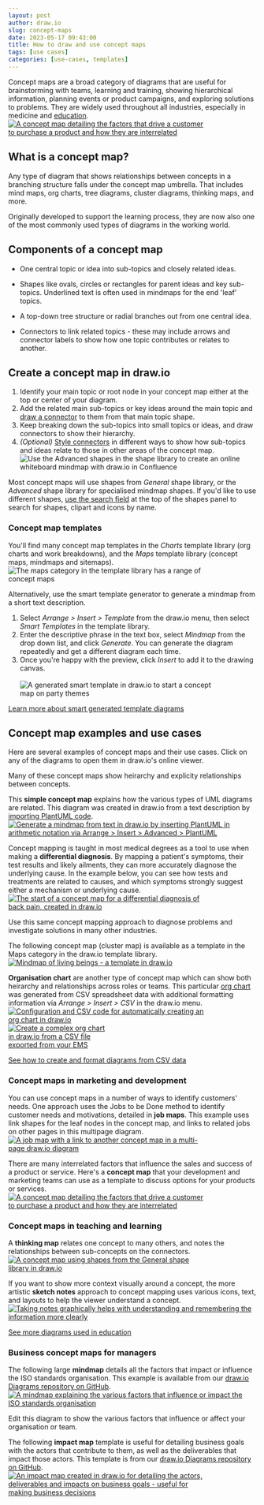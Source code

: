 ```yaml
---
layout: post
author: draw.io
slug: concept-maps
date: 2023-05-17 09:43:00
title: How to draw and use concept maps
tags: [use cases]
categories: [use-cases, templates]
---
```


Concept maps are a broad category of diagrams that are useful for brainstorming with teams, learning and training, showing hierarchical information, planning events or product campaigns, and exploring solutions to problems. They are widely used throughout all industries, especially in medicine and [education](/blog/diagrams-for-teachers.html).
<br />[<img src="/assets/img/blog/concept-map-purchasing-factors.png" style="width=100%;max-width:400px;height:auto;" alt="A concept map detailing the factors that drive a customer to purchase a product and how they are interrelated">](https://viewer.diagrams.net/?tags=%7B%7D&highlight=0000ff&dark=0&edit=_blank&layers=1&nav=1&title=concept-maps-3.drawio#R7Vxdc%2BI2FP01PGbHkvz5GMimO9N0hm7aad86wpJtbYzFyCIJ%2B%2BsrYRkwwiwZIA7EJA%2F42pbNPUfnXslXHqDR9PU3gWfZH5zQfAAd8jpAdwMIAYJwoP8dsqgsvoMqQyoYqUzO2vDIflJzZm2dM0JLY6tMkvNcslnTGPOioLFs2LAQ%2FKV5WMJz0jDMcEobt6ENjzHOqXXYP4zIzFiBH613fKMszcylQxhUO6a4Ptg0XGaY8JcNE%2Fo6QCPBuay%2BTV9HNNfOa%2FrlvmXv6sYELeQhJwTx%2FHfv%2B9%2Fx9zS%2BXdB%2FUTb778eNa%2BB5xvnc%2FGJzt3JRu0DweUGobsUZoOFLxiR9nOFY731RoCtbJqe52gLqa8ILeY%2BnLNd4f6P5M5UsxmaHgRdAsz3iORfKQGiC57nUVpbntbXghTp6WErBn2htHEA0Wn7UHnPrVEj62uoUsHK14ijlUyrFQh1iTriBjjnH8NM1my9rsCMYVrZsA2e3JgA2BEtXba8xUF8MDG%2BABFiIjOciznDJilQzGMeSi7IDlJTrq88WTsqeePrPAssgeBqc4K9xCmycauxODxOwIKBESYfZrMmb4ZneNPKkvTJsIsWFzHjKC5w%2FcD4z%2BPygUi4MDngueRO9HE9oPsTxU7psyu5FTRQ2etdxnbOUWMhbLarrH0gLUlviHJcli%2BsDTXthddDGVskVn%2BmYCqaQoEKzVFO7coc6M6WyZadq557ltRsq%2F2un7yeVwmh5xT1gGm5VF98nl7tJKmiOJXtu3scuxi1PVf7Ci40DZpwVsrQIuWr%2FCI7a6o6TRPHQlg%2FtxgfNqybVcM7SQmOrXEo1eXUvVpzJb82OKSNEtzEUtGQ%2F8WTZnsbK%2FCrVuDcceHctJGtlo82%2BVhUxfctcezOSr4mwpwu3a47zBYSu35Adc8m3AT59HWtnbBzCk6RURDsD5Dbit7MZxQIXqgO0xwxwypixFRvCmMZaFVKBCaONeEKxP%2FH9XUF%2BEnqu55wmeCCIGiBCx7OCB6hZsxk80B5kjwoeqA8ercGjKfLnCiUnDB7owOABjwwexzGuDwX7sEG%2FDAUwcNxThgLTys3WGeeLDCh8EwN6LbpmLULHZrJHiZHr9lTsqXiiMdVxYdEi4v28iCXT3GFy0U3GTH3iELo7YyZegCKyK2OOIh%2BE3mkyZs8NmxlzFHScMdfzwRtIsSIWFJe0F43rmYiJLkE07Og15rN5jkVnikEwDZOWMXagBtnU2aUYfhzSSXIaxQDIaSpGGHasGIenu702XIQ2eAdqg9%2BpNthximgfTVnRB6orym4PJSOKumSjZ5Hxz%2Fm7JrZvm745PNw001MA3K7TU9T37avp2%2F4lJKHgbXMon21Ct%2BqQ%2ByZ0XadWg0t5tgfCXmQ%2BnciAoFOViSyVyVQ41U4oSC80q07ZKjTOF4CCD68svoXyWLDOCgaSBLYVDCQJiXYXDBB%2F4nv%2BabLLmwg2IgOsi1Y7yy%2FtbvjXUjgUFrrUVDwp3%2BrywMvO6ldPqY3fUWRX%2Bb1zXm%2F3jH7a%2BfqCMTh0ON9tym8P54cC6zisbiDmacH0g6tLFwEAmjPJLui6WgsElt%2Fv1e%2BGTsqSq5Bd4G8VyEVRxy6Htst7ub0auV2t5PnQJXMw%2BtyUaxCsK9Yt2z1T0f%2BhLGyZSnqnChX7gVI%2Fz7fdSfcNvz2%2FWcJ%2F8%2BFH4%2FXNbEB%2Bp5BJLz6188BWCa3f9bga9lOqV5RWwItIK6DVu8eKBTi9gpHE9kobALt%2BMAu9voNfTwe%2FiJpiaM8Z9hnbdo%2Fc92QW%2BX7w0XM0ZM%2FFKY9IwSZzqaeGHaUGvfB8OuHpdl0NtJcz3D5jpvjAulvNQDwaEnew83FeFBAnCCxGqj0hnCD%2FRI%2FzEGiWi6F6UXd363%2F9XhyuRhyQewlZCbJn1PusZLtH7plHcraeTddvWvjAKYpdITjixTMtlAi%2FX23HuYaaMAgaeLhe17UCrp0S9qtar07sL2KFWn2XG1R84EVKnzvLAldvCNuRBU6Wf7uyQH%2F5OY1gbK9QA%2BH5skC1uX6xX6Xn69cjoq%2F%2FAw%3D%3D)

## What is a concept map?

Any type of diagram that shows relationships between concepts in a branching structure falls under the concept map umbrella. That includes mind maps, org charts, tree diagrams, cluster diagrams, thinking maps, and more.

Originally developed to support the learning process, they are now also one of the most commonly used types of diagrams in the working world. 


## Components of a concept map

* One central topic or idea into sub-topics and closely related ideas. 
  
* Shapes like ovals, circles or rectangles for parent ideas and key sub-topics. Underlined text is often used in mindmaps for the end 'leaf' topics.
  
* A top-down tree structure or radial branches out from one central idea. 
  
* Connectors to link related topics - these may include arrows and connector labels to show how one topic contributes or relates to another.

## Create a concept map in draw.io

1. Identify your main topic or root node in your concept map either at the top or center of your diagram. 
2. Add the related main sub-topics or key ideas around the main topic and [draw a connector](/doc/faq/connect-shapes.html) to them from that main topic shape. 
3. Keep breaking down the sub-topics into small topics or ideas, and draw connectors to show their hierarchy. 
4. _(Optional)_ [Style connectors](/doc/faq/connector-styles.html) in different ways to show how sub-topics and ideas relate to those in other areas of the concept map.
<br /><img src="/assets/img/blog/sketch-mindmap-shapes.png" style="width=100%;max-width:600px;height:auto;" alt="Use the Advanced shapes in the shape library to create an online whiteboard mindmap with draw.io in Confluence">

Most concept maps will use shapes from _General_ shape library, or the _Advanced_ shape library for specialised mindmap shapes. If you'd like to use different shapes, [use the search field](/doc/faq/shape-search.html) at the top of the shapes panel to search for shapes, clipart and icons by name.

### Concept map templates

You'll find many concept map templates in the _Charts_ template library (org charts and work breakdowns), and the _Maps_ template library (concept maps, mindmaps and sitemaps).
<br /><img src="/assets/img/blog/template-library-maps.png" style="width=100%;max-width:400px;height:auto;" alt="The maps category in the template library has a range of concept maps">

Alternatively, use the smart template generator to generate a mindmap from a short text description.

1. Select _Arrange > Insert > Template_ from the draw.io menu, then select _Smart Templates_ in the template library.
2. Enter the descriptive phrase in the text box, select _Mindmap_ from the drop down list, and click _Generate_. You can generate the diagram repeatedly and get a different diagram each time. 
3. Once you're happy with the preview, click _Insert_ to add it to the drawing canvas.  
<br /><img src="/assets/img/blog/smart-template-party-mindmap.png" style="width=100%;max-width:400px;height:auto;" alt="A generated smart template in draw.io to start a concept map on party themes">

[Learn more about smart generated template diagrams](/blog/smart-diagram-generation.html)

## Concept map examples and use cases

Here are several examples of concept maps and their use cases. Click on any of the diagrams to open them in draw.io's online viewer. 

Many of these concept maps show heirarchy and explicity relationships between concepts. 

This **simple concept map** explains how the various types of UML diagrams are related. This diagram was created in draw.io from a text description by [importing PlantUML code](/blog/plantuml-mindmaps-from-text.html).
<br />[<img src="/assets/img/blog/mindmap-plantuml-example1.png" style="width=100%;max-width:500px;height:auto;" alt="Generate a mindmap from text in draw.io by inserting PlantUML in arithmetic notation via Arrange > Insert > Advanced > PlantUML">](https://viewer.diagrams.net/?tags=%7B%7D&highlight=0000ff&edit=_blank&layers=1&nav=1&title=mindmap-plantuml-example1.png#R3Vtrc6LMEv41%2BbhVXDfxo4oaEsGgKMqXU1xcBLmtolx%2B%2FXlmBBWT7Nlzzm69Vqo2ldDT9PR0P32ZYfaB70fFaGelGyVx1%2BEDx7jFAy89cBzLPfH4RSjlifIodE4Eb%2Be7NdOFMPOrdU1kaurBd9f7FmOWJGHmp22ik8Tx2slaNGu3S%2FI2248kbM%2BaWt76HWHmWOF7quG72eZEfeIeL%2FTnte9tmpnZ7%2FX6Iqthrley31hukl%2BR%2BMED398lSXb6Kyr665AYr7HL6b3hJ6NnxXbrOPvghfl%2BvZvYAbEJx4SWDb9Qpvq10IqzeRRKVmbV9MfeA%2Ff954Go03MJ%2Bfz0wHevHgRmn1m77BCFD2I%2Fbh4jP3YjK6UkDpKYuTImbvctb2dF%2BzOdDPXWG%2BvoJ4fdJwyEp%2Btk%2FtHPyl%2BwYIXE8Rb99RnTLLOyNXWHs%2FHjX3HKcbbeWZg2iT%2Fn6v2LyFz%2FPKxj5xfCKFs%2FiaJD7DvWb4hsT54c17ujv87%2Fw0u6D6t7N0zfvtFV7w5OdtjdqviNjvZDa7%2F%2FcOTNcrYkID4aO4PpA4FJlCZ7nxp6%2F%2BupCWdMEPvh9Lvkhx9%2B%2FKa0TsOkjN6%2FCgSugb0r%2FFECwecFtFz%2F8vAj2SE4P4H3%2FuhdjTyeIuYcdP3UNYT%2Bz86xKFU3DeONpBXf2HMwn4N0n5VNAkHYp%2BRPP6KZphcn4zoYWTzB0RkQEnZD34tBy5IUVGufnnLZD79YY%2BoefbnbUJmGgr9ppPLd0yM3pOr3CrL2%2FpvUEWwj99xoUTpceLQDxldmQi77vdCO1KM5Cg9mxfiLxXQ01j1fflaZlSFuV0ZxtKN5R47Eoxw8Qd7bs8qZZQ%2FSioODN6znKeNIyXHMu7xbirxSikcnco5K0M2VfqdyIwfSNpk9EqtJvNlbhrh7m70k7vM0n%2FhPR7zFj2OnGked0iyfiom%2BFcf8iQ%2FaBTYnMqYhMnN%2BKtqjxXy97IV4nzGXG2bMqZVTyp41WqQmt2HeZjKjSGa%2B7sue8%2FwSOtyixIp7Dt8LV%2Fx0tlpOUxs621HnYM7AQ2VidbGbms%2FTZBIMSlXf5GvY3jTC2HrWvqtSl3OevcdVNAwszi1tfnEwpSSYbs0R%2BZlg%2FhurFtCbs4wFr0UdATrlstT1FF1mJ%2F0u9FvBHqf5MFYowVyAfNDSo82xPTuaaitDgMXZjcmJqRlv%2Fbeg2JqGWY0r4cnEjxMtArffiyyj2ENGMA2GI2W%2BIvM2enfkQGHGwVZQJQ2yXwQ6ly%2Bw4CnXOvTU5YPasoHKOFFnZ%2BpJoOheMZEGwoSvaTOWt4wpY0lJMQ7mj5BRPxM5XSKTyGfUao65tph7IKh9QVR1BTqdUDMN18%2BaZ0bh3sZbcgV0SAQhMmidg9tno5XBpjZ5O1Y3dqxkxHuWAWuNzKMda3gOv5tUc6xoVAC3LmMNhlsrXlQuZMLLmxUHHBOPjBaCO6h5MDaRiGYeNNMEsmpqgaArjImm0PotXKh6v7e1jGHsRMPMqfIjlSHdm7U1vrY2p1TdO7U2VnvWEvFTaynnk76AlTqsHIh909hs3Cg8ukvoNAo3Jv%2BysZfK05inutNVvCBqr1bBrApq%2B1kr4iuy9omkMdTW0pWtY2qbEjak%2BWxtFCRzVO7zy9Hi5t%2FlaiCcbJ81tMzlwq078r4jilka2adnIoch1ltTLNHViZhbVH35iOik2QiWS%2B1R3pF95WRtsvLamiYwBfyIZH7k1Wq8VEMnCiPIiUiGw3O6JnkW84C2R8aL3dGmZ45S1uE14qV8ZaipTbMpsdBUOfFQ3cqLbkqjW6Ho24MCXKp9GdbUDJWxlmbqPm8%2FtXdvA3meCTm67vBqmZeKBFtKGquUPUWtPH4syTlwzajSvJIHioDxPeIINtYY4M%2BbSPhbGhRKKTATXS5lySsgB7ookLMtFb%2BnEPu1eCgqTz5%2Bn5l%2FN066jw327x41hap3DxPdI565W%2FSolQb0wNoUPQvMKI%2FUjcPN%2Fz56OOQJ1JIV16BHDTzIcTj1gp4Lz1dGD4%2F8coseWHUO9KyIZ%2B4BPexFR%2BWiY0ByT7eC3WBV9G7AxtyzDfRQpNOcfVJpR0PGQhWGpio6uxu85DxqRwsvWuVh%2FBpn3RpTcgUeTpG2wNSAyClJtlGDrgg5ghI4LR5iiVN1fznAIiGe4Z1wT%2BofsFTaXBZOfIXiB957bGjj5blvPCjS3h%2FfXW9G5yXyyZqbOsypsAU8xN9Lt6BdtKzOWopKX%2BDUAGOB%2BGLHU2B2GLgjdNn%2Bx%2Bihv68sX8dBfsa5YW5sI9wTCzvc8OCUbGUuX1LTP6%2BzspZpSLMf1o7dxsHkp4lmTH%2B6S5Uh8QOEBtiZxJBJ406veU6dfLfuMQe5Kg0u1p6dux7dXA5ZxE7wOxGACiEAubS3QyYmyBVBA3I9gp4S9R0RMMhRW1s0dOSorTl2MtsmKgpEBZHFTmbnaAJNadP%2BcCb9p1E1b3pQrJQijGYmZNKDojvFhGYmjetk9nJxsAx18yts%2FVG%2FVCv4Bb3jxS%2FI83VEXvxyoX0tvwTn%2FWLbL6Rb1eecUhK%2FzLDjR2xusGtPbU7wbN4MndhMzaXzW%2F3HFtUxh681VEoZvkbfAFrbawrmH1QtmtR4bUtqQ4EoJl4rqSzawaKfgyzQqjaNVttTBY5EcmLyv1T%2FHNX%2FHip6rpanio51MkqzW64G3Jj0s9IKu2V4xSD%2B%2FevRUuH3QalQK%2FtNtMBvfaEi%2FfMlWq5ofzha%2FlRXe40y2tW20Um72iuev7iKuaD0b1ahb%2FObVaAvmrdWgd6JbfFIq%2FKdnEBpy%2FnKvTlzjpLAEZpd08mnc9L33kMklxcdPeGyf%2FCQaT1ebXrz0jVUxl2%2BYIc3TVeGWyL%2FV2%2F9DtUeqyhNjF9WodJ%2BdhqgwxltQstwE5LzlUpr9rSwtHdl6Rfxqr%2F9r%2FtqVd%2B3z0v17bnLmlxO8mjv%2FQ93gCLVhyIOEXyyNoN9RwnbMOj%2BJHs0rJzfyJkEUTd7nxJ74Ju9j8wqrWzURceHHFo59UlLF%2FN6V8%2BoWwHNnzxkIMvIX3jfo1R1jyE2p73qBZ%2F3EJmobecayzaniZM%2BsIJ6CaxoeHeHWPwsJvPVcprII8yzZdBRtrGhSzI3aedmSQnmVTt%2FU%2FyI9Jmetcikp7k8A3PIGvsJ8Qk9e%2FmjPc595ZRgdc4pil%2FnFF0WgVVuInn3kFuK03ejGjtnHeHTAD6tBv7btuNbpxj8u%2FlF1%2Fjm3EQJSO9FKuH5bIVi5prny%2BaYYCCc9zH9xh%2B0f2WJP%2B4BMxP6Jdej314%2Brv5k%2F%2BuMOphlGpJodmJY%2BHlR%2Fs75xP%2BFoiueE4racpQbOV8WRbrWoEg4oyhQSOapyHfJe0ARfFGjaHtGETr9m1MUoOhAvtP%2F5XoF9DjN6cmpvwnmJNdgL%2B4QOXSvfsXzdWtWpTReafoH2KDZUd5tj4P9vHd1zjOHtcl%2B7q%2Fnm4p4oT7RCeoTA3K%2BRs6em3xzxfN18828OX3jqXfoyY5G8k2OmL6PfFM1dzW8qkGNWpF8o%2BWqT1AzHS1ye9QRbWNx%2BOv9TrVCflHIiUKDHPL9pDl%2FqpFz4fmjyLn%2BHiY57M0a0HPNb9YAvVt5tAt6t32OIynv5Cg3cv7kGuQZk%2BlzjX1bZKESLLZmMAzJftQ0NMaU5rwphZEZaJVShb4ayMwqWhWTBfOqkRtoyxeGnjOO2I3TZV5fy95Cn%2BfXJ8Bq39%2Fv5MFLaI2GnGV0WOf6BD8n75Bx%2BuWIQ5cjXtcnSUt2GPc%2B%2BbpNZWNO3YUfkKEy5LoEqA0%2FknF7Yv1eTvZDHiK%2FLhfkxt1HMnZL1D2bYzPXENMVB98bncMnfLdfxI7kDpobhaFbvl%2F%2FK%2FvkLUZhRiOuLS%2BT%2B4z32RlQMz6e9d6fXUD2eNY9vU%2BimRvGrSx%2BNa5zLz9PtfMT2Ryb27yakm%2FEzu%2FoQviBS9SwGzuTccw57AGPpO7d%2BrMeH8B2o%2BK4Ntj3MrbkRuSU2GprG8Mc877OR8UG9qbYO9%2F187sF3XsF8kHxN%2FpqqXm6MSxlCbWO3E8IlHxCz7tdddHvkpgsX7X0dbU0N%2FLwhYW81DbQeww6OWrm63Sw9%2BYx8hn8BDsO7dhMkc0PNMd109fFlmnxqoGWaVHIUEzFZgjcG7qWDkxkZ9cokJsWhxXX2RKfT%2FzeYjFYZZNuqqxIfYaPUDk80xBe0bsRXVBlEm%2BxUOAzhpy19jvxW5AfHd6M3zxye5X8672%2FZ15fPSd3V9fFFam%2BAztaJ9E625Gr281ofVu%2B%2Fj8AzY34%2FHKhnuXEpxNxc3WbXmC%2B1zf561v83ln05aI7%2Fqjv3TaPV1ffG9Llmj1lv%2FrPCvzg3w%3D%3D)

Concept mapping is taught in most medical degrees as a tool to use when making a **differential diagnosis**. By mapping a patient's symptoms, their test results and likely ailments, they can more accurately diagnose the underlying cause. In the example below, you can see how tests and treatments are related to causes, and which symptoms strongly suggest either a mechanism or underlying cause.
<br />[<img src="/assets/img/blog/concept-map-differential-diagnosis.png" style="width=100%;max-width:400px;height:auto;" alt="The start of a concept map for a differential diagnosis of back pain, created in draw.io">](https://viewer.diagrams.net/?tags=%7B%7D&highlight=0000ff&dark=0&edit=_blank&layers=1&nav=1&title=concept-maps.drawio#R7V1bc6M4Fv41rpp9mCmuAh6TuDPdW9O7veOune5HGWSbaUAekHOZXz8SIHORTZwAluyQVCVGCBn0fUdH5%2BhwNDPv4qdfU7jdfMYBimaGFjzNzPnMMHTgmvQfK3kuShzLKwrWaRgURVpVsAj%2FRuWVvHQXBigry4oignFEwm2z0MdJgnzSKINpih%2Bb1VY4ChoFW7hGjdtgBQsfRkio9kcYkE1ZqgOvOvERhetN%2BdWu4RQnYsgrlw1nGxjgx1qR%2BWFm3qUYk%2BJT%2FHSHItZ5zX65P3J2f2MpSsgpF%2Fz9BPWd8cdHHxirf%2F%2B1%2Bf%2F%2FNp%2FAz155txl55k%2BMAtoB5SFOyQavcQKjD1XpLX2SLTtb9jlOaVmKd0mA2Fdp9Ki67jeMt7RQp4V%2FIkKeS4ThjmBatCFxVJ6N4BJFt9D%2Fsc6busMRa3ceoBXcRYR9K0nxD8TLZ4ZpmcbcduiZFU7IPYzDiHHsI4oeEAl9WJ4ov1A3ymOxYZQEN4wp7HkfYFSU3IcRv7OMwJQ34xZna0crWrF2Uw4Amsu%2BO4DZJu8P1oS%2FSx%2F2B%2BgpJN%2FKjmKfv7PPv9jl0fypdmr%2BzA8Skj5%2F4w2wg%2BIqx%2BbH1XX5Eb%2BwgJdhepQ2ZVGGd6mPurhSijLtjjUiHRX1it50XEA4RvSO6IUpiiAJH5p3AksBXe%2FrlZdSTOBzrcIWhwnJai1%2FYQW0QjnW2HYpaOVIYzpOUx5a9T2vV3XbqlenH4r75Ue1B6%2BKcol8jXS6lyudYK7fa5pi0gk12zCC65RO61TptFSQTsvRO8XNNPvVt3Wzs74L%2BlS3vEb1kaTfm6R%2Fkv6Bpd%2FVZUi%2FxeeZe2n2OsWtXR%2FYWrd4ur2qm43q40izrnE74ALF2dQtNuFRS5yB5QDXuU5xtk9V5kAFZW67dvfc2exVHejnEE%2B7UzwTnCgkj4HjLQdWr%2BUDVvKovSiPxW1xt4ghSuhqhYDvd8iUcUaZ0jXjXEJVo%2BpbmGhOTJyYWNQ0ZDLR6XYOqkVE11iaAMgmYot2gY3cwDpIUBWIaGmn8rCvR68fD7vdYBMP3w8P%2B%2Fqu%2BvGw2yGjFg%2BXrm3Z0hVzWw27PsrVsKI81C9iPHQvyVQBvouWK8V4GEDkrhTm4anzw97evH48BBfEQw84JlRNLyOdamZHXR6evOIr1WI%2BiYYNv2Bv%2FrW50o36kLbjiYjINRwnQIR6ptSRegJEHNxkAnKSJfHOALFlAqKXDT%2FAaFd%2BVSdEh5frzgzSfnlrv6T1nU8YXl7e2h%2FUFsU6phUvzXsGJMzJ3lEpcWZ7qvBIMMtusW%2BM5SnzEumpIGX6zosGoYxV3MbIlLEnygxCGSnxcgJl3HMsgr8lGvwidJ56rJISuNFmlW2fIfLJdA8MRCB3pjDoG3wDf%2B0wP%2FFzlqN%2BQyt426ccJn6aflqz%2F0G4WiEGUgjz105CuE5wFma8fXq%2FxVcU1Q%2By%2BzfmSmoyEkbhOqGffdoyYv6qB5QyJ1F0U56IwyAoyI%2FoTcJl3h5jUgkAbdy%2BndnzFrvB%2Fh5Yg%2BipAXLpHysbm9VeSKlY2CG1IpU45tovDvCa8at8Tv46tlV04lXwapVRmrcn3wOQxrXeMBSp4GqsyqU6GiUMaXJCS9tDGtC92ehDmvGW0GzFplKVIVjZft%2Fr58b3L5%2FqXjbcnszq5RowHUF%2FxcjfwCTMYtkapQJkSI1S0LtLo%2BieCfqpEN6WaTXElxu642sY%2B1Jfr7g%2BDXPyMpPUcQB0L7tPhBnBcpNAMuvI4NdzoGu%2FQua0myhurLyqoupr50OG1RxQjReC7U0e%2BH64%2FjjzJ0efROkdiJIhxdt6GRLwFmfsJAEXJwFSlqguQwK6X3OZJOBKJEDK8sllSMDk43wPEmBOs6CjEjCZ1O9CAvoGP16vBLgX846lIpQfkL6n5kwx%2B3qE%2BsXuXszbj%2B%2BXIZbc98Eu5r3Ed8wQqW9qed25hyaGqMCQvmZCP4Z0e%2BQnhqjAEKnvEOlat7tioogCFClTy8jjyGTOSOPIqTnjPMkUmewZ9SkiWdNMBo36FJH6%2FqyuTxaN%2BhSR%2B0avdjHpSRShSCOPLjv4AglBaZKXGFo9oS7%2FfEpC3QGZp4MTqWcOEnchZqZtZY3nGRJ5C8UDCDF8g4UsTyETYxN8QLIa7slG2xBkPb48NjgNRUfARLL90Z%2B7eNvSMacMrEfSPb2YluENGc6lcHyQMCAxk39rXwGrNSAfCaoeTBKMaUA%2Bv6wMyF%2Fz5IyPkp0mF%2BOen1LgjpwCVyoR7W6bahrwXjHgwdQ%2F%2B3hnnU1f96OZONxNJKodvW2ueF6q2ZeR1Nu%2B1D0WFSGjqqSSu4dL0W4tYwDDNX%2FmMBH4VjGH9dbjJiRosYV5PzymcDs7mgQCiNOclc1%2BW1izHbzyn0OzNZD%2FzDryCAhAid26D7lt2mP8ndfH2tbJPAvBprZrMtBGAsIQgLiDuwxlosxHUbjN0Ov636gNBVGZ9GGL0pDeO0vyME9Z9oVkHaEvVeFtE%2B32nmYcjBZ89%2FnP2PDtc8bxCGi%2BFVENP74JQh0%2B2xwJPjHr4eI53hIcTwAelj%2FNUgtASwDwK8rIhN5B9CyOliroiRkkv6YIkhglE4SHIWzvjCgdQr5OXsPwhk5N05CE6kA4guoydUtyx4tTj3mY%2BfnXp0kIr7rzXdmsF%2FXOwg9hbhZdcb9btux%2BB0K%2F%2FzcjCG9xWqTlvN6%2Bt3kT0vpeTLN642%2FCZH3M7LzgzjeAYqO9IarZBYHLZb37tfxPhNY%2FZf%2B6ZjAsvioqDQxR9X4pEKB9Szvc0MhjmJECG4LTDF8zHNKVsSEq4xYcjzD6kaNxvShIVw%2BGqB4%2BJasIxjGdFuGr0g663fRCStcOpqgd7lPok12qkCdyhI63%2BXun0jpedMTPYQzX9KGZxi6SxC%2FTKp08M9CuFw%2FpqsAUNfOChKtVgrKrEgRh9JcuCKIn%2FT%2B7eHnt%2FQ54kmdp%2Fe4J%2Ff4tD9NVpM%2BPrR4ed5IeW1ccAL22%2F1u63rZEvf3590%2BqgteKcDsUkDcGSLJ1iiXq%2BNsIY6bhicprTa290A9t3T4CXNKNc763dQ2u32nHMTMQr%2BifGD8gtsCkKmytrcMP7XQ%2BAmzSzUdLnEDcsmAhQwtQkoVEWZXW2mL70I7gY%2BAle8Kn8400JESMvzU%2BcQqAu5oAXkv0Ni22YZLv0pYRlFzbalDb0pavZkXD4%2FMu83N3a7aFmUIRVAN0f9vuc7i3U1rkjGg5fAkTf3PE8ZSglErkFQEieAJlz19c0Uqo5IGkV7Y%2BKixOS5%2BOaOK0%2F%2B4rPV74UJ2eb1toKwQOW2iB4y21kSw06T4rT4SqXK%2BLYQLXpXVWDWEvb9%2Bq60f2b%2F0JRtFAa%2BH64PCDwHWAJbq8jkcSmje2Ze5vrHwgPi0cUr7bYYbSPWWeaB5%2BiuNdbiBmz3TGF7M568DBo8ND7gCgufA1kFumMbcdGZDL9rt5B5b1N89ZiMkGUdgGcggMjzHUbMMIXoMxmOv3%2BWh%2FboylWxGeGAG%2B2G23EVJaioHlANd5DcJ0%2FDRtSwLCI86L6WGKmbbdn%2FuV4rD5jAPWxR%2F%2BAQ%3D%3D)

Use this same concept mapping approach to diagnose problems and investigate solutions in many other industries. 

The following concept map (cluster map) is available as a template in the Maps category in the draw.io template library. 
[<img src="/assets/img/blog/template-living_beings_mind_map.png" style="width=100%;max-width:400px;height:auto;" alt="Mindmap of living beings - a template in draw.io">](https://viewer.diagrams.net/?lightbox=1&highlight=0000ff&dark=0&edit=_blank&layers=1&nav=1&title=#Uhttps%3A%2F%2Fraw.githubusercontent.com%2Fjgraph%2Fdrawio-diagrams%2Fdev%2Ftemplates%2Fmaps%2Fliving_beings_mind_map.xml)

**Organisation chart** are another type of concept map which can show both heirarchy and relationships across roles or teams. This particular [org chart](/blog/org-charts.html) was generated from CSV spreadsheet data with additional formatting information via _Arrange > Insert > CSV_ in the draw.io menu.
<br />[<img src="/assets/img/blog/org-chart-example-csv-config.png" style="width=100%;max-width:400px;height:auto;" alt="Configuration and CSV code for automatically creating an org chart in draw.io"> <img src="/assets/img/blog/org-chart-from-csv.png" style="width=100%;max-width:200px;height:auto;" alt="Create a complex org chart in draw.io from a CSV file exported from your EMS">](https://app.diagrams.net?lightbox=1&highlight=0000ff&edit=_blank&layers=1&nav=1&page-id=Bh3fd_Oyb6gE1tGmmP81&title=org-chart-example.drawio#R%3Cmxfile%3E%3Cdiagram%20id%3D%228raJjRWH2DX0e1fE7ize%22%20name%3D%22Org%20chart%22%3E7Ztbd5s4EMc%2FjR9zDiCuj2ku3X3oJpu0Z9tHGcY2DSAfIV%2FST7%2FCCAMSMaYxwWb3yTCIAemv%2BTEa8ATdxNvPFC8XX0gA0cTQgu0E3U4MQ0e6w38yy2tu8WwzN8xpGIhGpeE5%2FAXCqAnrKgwgrTVkhEQsXNaNPkkS8FnNhiklm3qzGYnqV13iOSiGZx9HqvWfMGCL3OpaWmn%2FA8L5oriyrokjMS4aC0O6wAHZVEzoboJuKCEs34q3NxBlg1eMy59f07%2B%2B%2F%2F0tjV7sxfdbNv0ZXF9d5c7uu5yy7wKFhB3r%2BlsK9GH6MxtSQ4vwlMu6O%2FOBznES%2FsIsJImQgwI87XpRGa%2FihlLNCNw7E56f3G384D08xj9er8re7zuQstdixDeLkMHzEvvZ%2FobPqgn6tGBxdn2db%2BIonCd82%2BedAcoN2fXvuaxhMhdNMssXsi4NfHIwHCZZ890%2BBX9F03ANT5DmM07LrGSVBBCINrMwim5IROjurlCAwZ353J4ySl6gcsT2XZjO%2BJG852ugDLbS5GkZeb0yIJ%2BBxMDoKz9PeEFFLIgQKibUppyPemFbVOaiLWxYhMB877mUmW8IDYrdivDNc6xRUtHTNY5WQsZb4N1mcdbxfPr%2FvsLZkIY8JK%2FFgTgMgszXkboeMUEOSj9zffAbpZ%2B6lmlpPUrv1pXfw6UqvXYa6Y%2FT2VB0VtSFgANU7BLKFmROEhzdldZPEE13ICx03Q0tnyzXGa%2B5PSHJrlkSSJZSpnLQs8vVHw%2BYzoG1z9XjpOFdIyvqw5E4q0hIIeKUXNdvrkkQceojCbNYKaQ3bSnqTUnT%2FL7EWaWsfMjwa6XZMmuQvn0d5NSv4%2B6fX%2FSleuv3R57vWcr5zkEHOmp14HZyUHkEFx4MaeLng1SGwV62348MNGICBha4gdlEQNeYItvu8%2BFnnRsCzREgEF0EAg0JLcgdKQJNrc2BoXVy0IBAs38EWiNGIOgcgk4TAj3bQbhPBFr2uSHQHgECrYtAoPsfSQLfTUBbb3VgdnLQgNBaGtoPQh0lsr4Cji8dngPmj4YnyeoODU93BPB0TgxP1As85fzRMvqhp5J92R3xqThwFHp5h%2FlrtjrQD%2FNT8aA%2BAj5gEV0w%2BKKDw7uI4DClhXVfi6vhg0OupDUFh9HNgxocH7C80huK7OE6TPdvYi43QZjNwG4usQeON9X6LLEb55YfiLl42QzUT11kf0PEd0LQkdRHXj8QVErUXSGoOOgKQee9CYLsYJj8QK2yP1Ii3lKzEayUBgSh%2FlYGOBwJx1Bq109da%2B%2BHhJakvoXGSkJdrgh0TgcVD8Okg2q5%2FR4wW1HgxjFUjQZkoVx2tQdH4RhK7vqpa%2B56P0tjOSvsjYUSR%2FbV%2FaNZKDuwurIQtTpoSQsVDyrPPyIvVOvm%2F7PwZAvks4PhGEro%2Bqlr6D3BUE4MbWesMDSsdhgeTgwVDyoMPyIx9JTwGAMCz%2BkLjMGXxkWGctkIPPWbEqsXAkqLgb5elCgfIHRdGSsOWr7i6Ic%2B44TPgF8wmG%2FJ2gN8%2BG75h6R8RpR%2F60J3%2FwI%3D%3C%2Fdiagram%3E%3Cdiagram%20id%3D%225oFGfCT-QFF14_KRSJ_3%22%20name%3D%22Embedded%20containers%22%3E7Vrbcto6FP0aHtOxLV8fSy7NmWnnZJpM8izsjVGPsKgQOOTrK4OMscXF0BKLnvCCtS1tWXutta2Le%2Bh6%2FPqF48noG0uA9hwree2hm57j2FYUyr%2FCslhZQgutDCkniapUGR7JG5QtlXVGEpjWKgrGqCCTujFmWQaxqNkw5yyvVxsyWu91glPQDI8xprr1hSRipEbhWZX9Hkg6Knu2LXVnjMvKyjAd4YTlGyZ020PXnDGxuhq%2FXgMtglfGRUwfyOz%2Byn9GcY5ecrf%2F9M%2FL1crZ3TFN1kPgkImTXef%2Bz2eOiUfmjz%2F5IH5hn1lw5Sp055jOVMCegQsi4yetTxxA%2Fn3FCzYTKghiUUZ2mpMxxZks9UdiTKXRlpdTgblQNJBhkvcYJ28sE7isEY8ITZRPdCNkH2Vho%2B6ya3RTOOAwJW94QMtyXFQgGfCnxQSUB2lWA5FPD68N6A%2FEzV6DKVUAbAyCL2Q75cVV8C%2Fqxbwik22VFBltMMlFyogVg9O163Vv3yXjcZZSOKo7b0tvTqMzTAXwDAvos1mWTDeZIS82xlmZlnw5hjuRxp1%2FeYozMsWCsEzjCy%2BeBBLFgnxEBDxOcFzczWXuqdNoKEG%2Bw2NCizjcA51DQUp1Q9HLlnHsY0rSTBZiiTHwJQE5%2Bw%2BuGWV82S%2Fy4xAGw6IpoXTDnmAIh3Fb5uyRz07qeJZ3mDvbqLOHOTUUj4WsZM4GZDcgRynGxThNASx0Bsj3twDmQZi45wTMDuvqs1HniNkaYhpOkMg3nioCHbD8tjL0lwZ5Y16m9RpqFcTWOq6Fu1OiKp%2BJzXgMLVKGfEeksM%2BjZ23HiQOVyWVef74%2FH3TnEmSS%2BAPf2yKT4XDoxOfNa55xMkH%2FT5k4ncrE7T7oh0PkHRn0k8XROuiq6QMjRTYpRXWF%2FKghK8f6ZG387IbP1ZCUmz8%2FvysjZ3gWDKKBZW3LguCfNwuGyLgs6F%2BCIIOWgiz5150gtfdcx4IMNHifAI8%2FpOgEfh2o9XK4OynqGysGSjG6GCm6dgNhuyHF91WivvXxocRlm8gyTYm%2BvudhnhJ9u60Sna6ViELHpJeir2%2BQmCXFzlbpbmicFPV9FQOliC5Giq4dGPRS9PU9mA8lLtv4jmlKDPUJzANnP4oD2CZchh3zNcADO%2FEg2AZ35AcI%2B%2BeEtQWq7raTQTvaA%2Bvuk0HkHewuMONkMNKnXGt2Wd9whlOp0CbPDiWCd8R9pY7dp0SN1Wbnx3qRPge6AyxmvGDP1hx8OcFuiKz7TbbIgElMy6C2mMSUUj04LYp2fCXxPkcNkT63%2BGsY3kwnBlDcgIOdLiiOOqX4JWzeR20378ugnyyO31wc2Y3DGdQUy5kXQ5G%2BV%2F%2FXJCxkGZew9KPKvdphXIxYyjJMNwVUl0hV5ytjE4XCDxBioZY9eCZYHaNTU1nrDwO8tqnst1W1Aw5ZrD54XWml%2BmwY3f4C%3C%2Fdiagram%3E%3Cdiagram%20id%3D%22Bh3fd_Oyb6gE1tGmmP81%22%20name%3D%22Insert%20from%20CSV%22%3E7Vlbd9o4EP41PMKxJXzhMZDQdNtueppLu30TtoyV2BYrC0j21%2B%2FIku9AknOakNPGPGB%2FkjXjme%2BTPPIAz9L7D4Ks4i88pMkAWeH9AJ8OELKx7cGfQh40MnHHGlgKFppONXDJ%2FqMGtAy6ZiHNWx0l54lkqzYY8CyjgWxhRAi%2BbXeLeNK2uiJL2gMuA5L00e8slLFGfceq8XPKlnFp2bZMS0rKzgbIYxLybQPCZwM8E5xLfZbez2iiglfG5VZ%2B%2F0knjrv5env999y7Ocd%2FBUM92Pw5t1SPIGgmnzr0dU7FxeJWhRRZCVlAWos7B8jJSErhb4DcBIabLgScLdVZiTD1tPLBhND9d60ecRrwhIsBPilSTR7qhvp2Z8VzJhnPGsODR6xroG%2BSwKixoFHLYkpYInlh0qHqQg%2FbMXumWyprpB5bha142uLRzzYEHLO%2BsCShwsS09LfoMJtfaDjhAanhiyhiAUTMMonQrhRNMPTYovckXSV0FPDUjJqQgMbAVCra7E1YdqeBWEolgBOVLzTfbrejUJDtiHHdseLD0P2Br9xr8jPOrU9npxe34XBo%2BxX7KgLV6UIm2VOWamm0TQVhhkcM1BaxDPzTTs9DIolKFOA5%2FK%2BBPEOyAVDkin5zx0YGzoeTIRrayB%2BtsiVY2cZM0ssVPDCY2sIcAlgsUxUfG04FX4OZ0FxFEPqZphF4ikNC%2FSgAPJeC39FGixv4dBFVOdxQIel9R9CPqMFuBOkD5SmVAjhrVRPbRI9jprVS5Nt6jrBdX2NxY37wDEZMYpfVyLX04MTkpbxsiPFdnHvEGW6JCJU8uRAsV172BToVJCv6kAy4LQ6KFb0RsU6OKlbbGuJfpVaH%2BuF4l1p9tMCu%2B4JqLdVpxIo9t6%2FWybtaX0%2Bt35Rf1inPeLGm9pV6%2BZBLCmS1TsKUZQeFit%2BGUBvvdMcQ6i9bU4%2BnUhu119RKkk2Z%2Bu8yfT2ZXtE8V3ZuoBySu2R6%2Fk3JmAkIGj%2B8nI7fiErto6r0d1hLHf%2FxxfTlXn37Je%2FONJu3tw1J1ia1afHOl2u8kfJgLTZVmGkWnqhNA7hcAJHvrmJYfAp4zpIyMxHPpNmosO0q0jTsbSQ8Jc7gC1%2BLgD5aryELGLWk8lDHye7MCZqAJDdt93alobgVAqDmqqrDirNM5o2RvyqgMW171gg3j3F7Frc7Wxad2%2F3OpD%2F2n9MdI%2Fdgdw%2B1u5vdp5pu%2Bmlr8lVh28XHJ5IP%2F4nka73%2FvBr5UBnsim3oIB96%2FX33FQgx%2FiMJsWcdeWFCeM7IbR5dfhyejbDjPWs66vZ%2FbD7Cvj1yjjAlOT0GHqbea7OqrNDf7Brnd9KG%2FMPEsF33CGl2f5c0H2nycL1nphlb6IX1fOpHnvNxOr0l9j9zeveDTz6dl%2FFu5dkUimUtN0tYcKc2UMB6tlQlGLRAsQVNptazPmbwci13tZyEG5IFQJMdbbPLm%2F1VKTzNYn%2Ft%2Bplz5RJRNmWsfDL136D4gBex5Vro4lFdh8bpziB6C7fwwtK1V4fhUPDIdi3VqZ4iR%2F12fjcoDiOMBq6PXlWWQ%2FXGsuUVh%2Fic%2BjXwmUbSIIMXKsMcu72n6fU%2FQKDyI2WzCptY%2BzWzvwqrv1JqBtffevHZ%2Fw%3D%3D%3C%2Fdiagram%3E%3Cdiagram%20id%3D%22-6eUyHALB_ZcPnF0vDUL%22%20name%3D%22Insert%20from%20text%22%3E1Zddc6IwFIZ%2FDZfOEAKol0Xt7uzUi1V3O927CBGyDcQJsdj99XuQIF%2BOrbtWLV6YPDknhDdvQjDwKN5%2BkWQdTUVAuWGZwdbAY8OyEEZ9%2BMvJa0GGrl2AULJAB1Vgzv5QDU1NNyygaSNQCcEVWzehL5KE%2BqrBiJQia4atBG%2FedU1C2gFzn%2FAufWSBigo6cMyKf6UsjMo7I1O3xKQM1iCNSCCyGsITA4%2BkEKooxdsR5bl4pS5J8ph5PxwntZ5m8e%2FF%2Bi6eWr2is%2FtTUvaPIGmizts1xkXfL4RvtGCTIGMJoCnjnEr96Oq11DOLmKLzNfHzegaeMbAXqZhDDUGRcBYmUPZhqJCNPd0%2FlYpuWzPyxuOgvcZgTipiquQr5OleLEf3o32JymnKarOsUVSbYKwZ0b4K9z1X2kFBy3eKlHZHypnIhRyLRLyQ5GaVxG5TyX5XyOFFhXQ6QhaABq2lnoqN9Ok77K2IDOkxhcrJ%2B19Tmg0lrQ%2BTyD20bIkM8nUrpGSpuF2%2FdVbusGs4hC7quP4VHOd%2BLscNOhItaJoSQD%2FhXatu1m2opdCB3e2yr4nhFbw2%2BFRes82ORN%2BI%2FwzEkyQM05v1mtXc2Mrqtaxmo%2FNZbfBOq9nmeZQ8v9U8OXsasWV%2FzJWdLcTD9zj71es6zbBcDuP2llAI88K9FHH%2B5BFL8z%2B6BXi3j5JlWElgGMs2q6Lah%2Bvj7T3AJM7dvGtsHSdPyj1wPDgpv7XZt3Mbza3U42u3ELS%2BXFdw%2F5HgQu4C8MrJf8BTJcUzrbW4uyvPEImq8eICLsUmCWig%2B01hg2BJuBAwsvGgAg90pTT5qI3BQW%2B%2BhNChMzb6h70BqtU36a6t9mWPJ38B%3C%2Fdiagram%3E%3C%2Fmxfile%3E)

[See how to create and format diagrams from CSV data](/blog/insert-from-csv.html)

### Concept maps in marketing and development

You can use concept maps in a number of ways to identify customers' needs. One approach uses the Jobs to be Done method to identify customer needs and motivations, detailed in **job maps**. This example uses link shapes for the leaf nodes in the concept map, and links to related jobs on other pages in this multipage diagram.
<br />[<img src="/assets/img/blog/concept-map-job-map.png" style="width=100%;max-width:400px;height:auto;" alt="A job map with a link to another concept map in a multi-page draw.io diagram">](https://viewer.diagrams.net/?tags=%7B%7D&highlight=0000ff&dark=0&edit=_blank&layers=1&nav=1&title=job-map.drawio#R%3Cmxfile%3E%3Cdiagram%20id%3D%22cMSXafmaLsuuiLh3_dh1%22%20name%3D%22Job%20map%22%3E7Zxdc9o4FIZ%2FDZfN2JIxcBkg2W4nnXaXtN1eKrYCSoTFyOKrv34lWwIbmSzJLBVuleECHX0gS4%2BO3hzZ7sDRfPMHR4vZR5Zi2gFBuunAcQeAsAdAR32CdKstUQBLy5STtLQFe8OE%2FMC6oLEuSYpzbStNgjEqyKJuTFiW4UTUbIhztq4Xe2Q0rRkWaIpr3VCGSYIotop9I6mYaWsYD%2FYZ7zGZzvRP90GvzJgjU1g3nM9QytYVE7zpwBFnTJTf5psRpmr06uNyeyR31zGOM3FKhZttFo8HTz9WAfg%2BQ%2BE3Jub373QrudiaC5bdXKivekAZ78AhZ8ssxaqdQKYYFzM2ZRmid4wtpDGUxicsxFZPH1oKJk0zMac6l6IHTIcoeZ4WTY0YVe2OU%2FyIllT2fpgLzp6xbX9kmbhFc0IVP%2B8xXWFBEqQz9M%2BFQKebmkVcXCsMpDljmSw%2BxFl6YClK6cb6ZYlKKmdLnuDPmJM5FphPFigh2VSPhaw5xeJIppwYvv1HJa66Jvm9mjfe1FJbk9oQUakmU9%2F1OKrv%2B0oqYeqU84jT6SG3ezzMXBfX8wITkV5mxaW9UK6%2Fg1guf8zkAPCtrMcxRYKs6v1AehlOd%2BX2pMovGtZXgAt%2BDrhvmYq3TvvvuUgcgBuGLsmFP4lcT%2BFrXHU7XC4ELsnVvVwhutS%2FNFrmQjbOpfWJPVhg1yFez4jAathV7lrqxTqwp%2FNDKDX8dACMo17c71lgyhwYRrAbHRAn7Y%2FF324GV5gLvHl5Du0h1xWMgtL69l1kFO%2B6ohaNBJxVhCIMzjRLXWsaFKITnZSXRcT274IXlt3sc4ZNXihZ8lUxf6FXgRewwfVP3eCcuonYA%2FjbAxi7BLDnAfzdAaxEWBwA2LeE0u0ySxRuiDqVSmm%2FF0eNUum6G8Gwc2apFIO6WIIQOhZLg4t1FT7y0CK3FJrQ9H%2F6pcilXzJBdY%2B7x%2F3n4O40Rmy6WdmHb%2BbMxTZ8ZFM92J57cRz0UdP2HEEw7vbOE7EAg9jxJhwCa57uUf4sLQ3HU2syp6hYKMUo6xw1W8mM0PQObdlSdVguo%2BTZpIYzxskPWR6ZuauuMhC%2FIJX2NSeqRf1bHOey7mcz6OGB6SPa1AreoVyYXjJK0SInD0W%2FVcW5XEUkGzIh2FwXegtkbjRdFPXrODUGwKIGnMIgOhdP0OIpvJLpyfKhcFoKrQOs5AjYjl875CoZ2oQomWYySfGjqqaGUE4KvdZmoTa9YV6637uizDjaW%2F7Wg6BMTNZ9pIX%2Fn5E0xVmxmQok0MMO7AUjmSgGqTuUHzmWI7XjdWXHRzId7tPyo4pzOd2ZvBZEilnEkr41VgSe4tEOHddR%2BOwN7iSgXhWx0lSBBhfVxJQp9%2F8jZce%2BgUeqzUh1T3RT50OqayF1dXXlMWoXRr2%2Ba4ziY%2BKp4RYJL54uSzwZ5bsLiJn%2F0B2Kp54XT21zUUdOWy5GPNnxcC%2BeWo2Ue%2FE08OKp%2FRg5F08mzGWLp4a79Lx4uijxBHtRXTyFgxNxOp94AnbE2Yuny3ZRx%2B4UuBTxZMKpXjz9Kkg5F0%2FAjo978dQ6jNyLJzsm%2FmcmOMlykkizOmldFXcS5M601O5EtTVa6phiOu%2BRsDkC3p0JBydue2eUUnZ4%2FDPmuT6738PVaTol9q7Lses6cpvTxYgqO2h%2BDC47iu7humi43MsrO4Lu5VXrMHIvr%2Byo%2Bc3Gy6sWyivzrohdoKofOldXdvx8whLitVUL%2FNaRe2ovRVtBO6bejJZXVi1Dy7mygnZ43Sur1mHkXFlBO6RePPSC007xVIA7QYWCLgDpLymo4nF4GwSncvWyoALxwdEfGEQnKqo3PMTwJcf808OTersYCIpnh8qqH9TzI0YgUZI9l%2BZULvcOvC5eLAZuJYhgdB%2F15tH94OvX4G746duHL%2FDur2VZ7WVOYWUUNNjezV2Mmzv2MpbzCzGZrED5Gs9nh%2BxLir0Waxld7rWYHZ8vUbLvnPEoXTRK7vWYHY33sr51GO2CVefZ8PYvSi3yKu%2BbhTf%2FAg%3D%3D%3C%2Fdiagram%3E%3Cdiagram%20id%3D%22T47m4T9VV0LBOWJU3LQu%22%20name%3D%22job-to-be-done%22%3E7V1tj5s4EP41%2BbgVGDDwsbvbvep0K1W7PZ3u08kJTkJLcI44%2B3K%2F%2FmwwSYxJ0oTw0makqloM5sUzzzzjmbEzcu4Wb79lZDl%2FZBFNRsiK3kbO%2FQgh20doJP9Z0XvRgi2naJhlcVQ0WduG5%2Fg%2FqnqWres4oivVVjRxxhIeL%2FXGCUtTOuFaG8ky9qpfNmVJpDUsyYxqryEbnickocZlf8URn6tWG4fbE59pPJurRwfIL04sSHmxuvFqTiL2utPkfBo5dxljvPhr8XZHEzl4%2Brg87Dm7ebGMpvxHOrjsG755vfn7id%2F%2Fye27V%2Bvxn%2FTGxurl%2BHv5xTQSA6AOWcbnbMZSknzatt6KL1nKs2rMWSbaMrZOIyofZYmjbb8%2FGFuKRls0fqOcvysJkzVnomnOF4k6m5AxTW7J5Pssv9UdS%2BR97yM6JeuEy6fyjH2nZfsIOWGI7cATZ6Ys5Q9kESdSxz7T5IXyeELUCfVAG6lj88Y0jT5KTRGNKUtp0fIQJ4n6mBUnWXmboDi7czRZZy%2F5d8uPmIpeO29IcWRF8oazjEQx3T5cnIs83wlFv9tCAHLU9wpWNa3YOpvQQ9JUACHZjPJD13kb%2FRPApWxBefYuOmY0ITx%2B0V%2BEKATNNtdtlUz8ofTsFJ0r7vtCkrV60u9snONa%2FDem0lhIMRh6mSQC9HI0X%2Bcxp89Lko%2FFq7A7uiaR1bKwBNP4TUrmBP3QxTedTtFkUqd6ER5jD9cLdjqNQow3gn2hGadvh0VrSqLsgJXxeC%2FtqbKer1tbFKhL5rtWyGpJdo4hu69ZPJvRzBDXESFt7UUusmyi5OBJxJEknqXSwIhhotK6yEEUIks%2BqhOLOIoKU5RLprTM%2Ba2EZVkpmcoLxBvE6UwcueKIZ5Q%2BCAooWmzV8shetg0pfd2xdfcjX8gR%2F7tmuaXYnNg0jZyPO%2BdTHvP3pxxFLP1UczW62x7kdqWwPPW3y61Rfd%2BNzTq554rOFlL7djtKst25RJk07Qr9Hrkh%2BkKzWGgVzZ7VGO920O9YWKQjHfz7BliNCA2mtVjFk4COp%2FVY9SnB1LoMVh3b17FaWFkNq75vYtVpC6uugdWDXL9PeTVF3aXISkupWEI%2BVpUX9yhMwa97lKM4qfsVpzsJG%2Bk3dBIOOwE7hq3OOdqnq8c10nALjnK709B9aOAVqK5fWCztS4kLhLGOi6rCK%2BUoelV0fvMa58PAM2DAz6OsUrJiaHlMkichXZLOcoTw3MnNNZROufpzzDhni5LvFODliaX81PzjvVvxT5pKe%2BTdS4vp3drlkXdf0RyFs6PkWD5XYocLJN3lF%2F4tH%2F5BusurlCy%2FsmK81ctRgdaVEPETVdRpmUwK3PnLcOchu7Pfgl6AI93Sf1W2wLdMiqxxZxFuiSIxUOQVUqR3PkU6rVCki3RYBEGnDFnG2k7X%2BjYCQX1CaajguSA6ztH68BTfs6%2BwUgh%2BHvh54OcNw88L%2FQ%2BeRmlh2K%2BnZ5vTwLt1ln%2BPtA2EmwFniGACOjuMYG6SRfsTXcfTSA0jmDpmkWsboLWtsMMQZhlS3UHtksSpaBHfLz4tY%2BOELoDggeCv04QcMgj7zUgLgRw7cE1TYdeYitYIvpxCX2QSq00n%2B5nRdjmJvVQlxUmT2K6LI8rY3sCrI8rXBMoDygPKGzDlodI57Y3y7MAwFedy4E%2BcvuiGvE5LXzThtuP85J9Pgo25bU8CwwsqM0dHv0XLGQxk1rrckiyLabbKOZO%2BSN2XlseazAXxQbAHaKvXYM80mND60tJx4Lm5VtWYDkrw%2BFKlpTe%2BDlkb1QR7Aq%2FDYA8yQ7RXSGcb%2BQ%2BIzjbaelwnT6ez0nYPp2KtUq%2Fmed1ymVmUMi64DCZ9MOm7TvY8ZHf2W9BLsORmIZqyBqWj21ceE5kZESDJKyBJ3CDw6bbCkjeeq%2FOk0zFPhucqPgT8u8HPBQFylt4HJ3mgvQX8zSge%2BHvg74G%2F14%2B%2FVy3F7rluzbENKwAsByy3oyDWT8Fy5WsCywHLAcv1zXJ2WCnfQjVr1TulOTOBdy9AkEkZQnk2oLP%2FjF3k0SBy65AZoLGD92wGE%2FqR5fuX8k31gAty6gpQalDbWsbOgYzdrvwHFIzcaOtxnTxji4nBZexu3FCHhh92Got0zJzdpwWTSk4SIC4grkEQ1yFTsN%2BoXcTd9G3d3QyRwVylR9oNcUEW7SqJq0EWzWkpi2Z7eoLZqe7d1zZ1memHh3U6Ae4C7gLuqkkIIM%2FcgjPEXXKXudEFcNcVcFcwPO5CWJ92Oajbsn8X1nwOHEAXRMg5iu%2Bik9DVV3KsfM0dk%2F5xHCdCeUdyU%2FeHc2PgkCoDv%2FDX8Av78%2F8cvxp1r9sUxTUdwNZyZa4HrAesd0hB3J%2BD9cycL7AesB6w3iBYT18Eh7C57qVj1jPjlM8sWUsllGu8SZJREslP4FksBQuBS4Bqf4HLH9oAouXtSoLjCMZdVou4ELi8xu1K3AaBy7a2KwkqG12G3S5d88xi6JLLwNkFZ%2Fc6GbQ3psRVa1Dy0m4xdJf7ennmLyQCUf76RFmywlkhn6aRnD07oYT6b9ohjLolSkjwDRw%2FPW%2Fq6v1ogq8xQJpZdDPBBw4fOHzg8A3D4asJjXTr8JmZEDHSK6jABFT2HcgcQAWmg%2FQqM9ut%2BRH0Ln9Y2YNlb9dYgek1WPZWrDxoYd2bVVlZ43dbgen5MEEbNoB6rkXx8A%2BiqzFCmpl0cwHnM5vE4H%2BB%2F3X1%2FheqBAHtwNx3wEdd%2Bl81pSBQKAahlOs1Gv0ZB9epOKA1v4qDu6wT86DK5ConZw2qTLzWNkhGOjbK5XIdTc4w7B05cAD1PDkry%2F%2BOo6vXyRmuKZcCfw%2F8PfD3evD3Kr%2BHYWPclr8nDjMmR2jLiQLS80cWUXnF%2Fw%3D%3D%3C%2Fdiagram%3E%3C%2Fmxfile%3E)

There are many interrelated factors that influence the sales and success of a product or service. Here's a **concept map** that your development and marketing teams can use as a template to discuss options for your products or services.
<br />[<img src="/assets/img/blog/concept-map-purchasing-factors.png" style="width=100%;max-width:400px;height:auto;" alt="A concept map detailing the factors that drive a customer to purchase a product and how they are interrelated">](https://viewer.diagrams.net/?tags=%7B%7D&highlight=0000ff&dark=0&edit=_blank&layers=1&nav=1&title=concept-maps-3.drawio#R7Vxdc%2BI2FP01PGbHkvz5GMimO9N0hm7aad86wpJtbYzFyCIJ%2B%2BsrYRkwwiwZIA7EJA%2F42pbNPUfnXslXHqDR9PU3gWfZH5zQfAAd8jpAdwMIAYJwoP8dsqgsvoMqQyoYqUzO2vDIflJzZm2dM0JLY6tMkvNcslnTGPOioLFs2LAQ%2FKV5WMJz0jDMcEobt6ENjzHOqXXYP4zIzFiBH613fKMszcylQxhUO6a4Ptg0XGaY8JcNE%2Fo6QCPBuay%2BTV9HNNfOa%2FrlvmXv6sYELeQhJwTx%2FHfv%2B9%2Fx9zS%2BXdB%2FUTb778eNa%2BB5xvnc%2FGJzt3JRu0DweUGobsUZoOFLxiR9nOFY731RoCtbJqe52gLqa8ILeY%2BnLNd4f6P5M5UsxmaHgRdAsz3iORfKQGiC57nUVpbntbXghTp6WErBn2htHEA0Wn7UHnPrVEj62uoUsHK14ijlUyrFQh1iTriBjjnH8NM1my9rsCMYVrZsA2e3JgA2BEtXba8xUF8MDG%2BABFiIjOciznDJilQzGMeSi7IDlJTrq88WTsqeePrPAssgeBqc4K9xCmycauxODxOwIKBESYfZrMmb4ZneNPKkvTJsIsWFzHjKC5w%2FcD4z%2BPygUi4MDngueRO9HE9oPsTxU7psyu5FTRQ2etdxnbOUWMhbLarrH0gLUlviHJcli%2BsDTXthddDGVskVn%2BmYCqaQoEKzVFO7coc6M6WyZadq557ltRsq%2F2un7yeVwmh5xT1gGm5VF98nl7tJKmiOJXtu3scuxi1PVf7Ci40DZpwVsrQIuWr%2FCI7a6o6TRPHQlg%2FtxgfNqybVcM7SQmOrXEo1eXUvVpzJb82OKSNEtzEUtGQ%2F8WTZnsbK%2FCrVuDcceHctJGtlo82%2BVhUxfctcezOSr4mwpwu3a47zBYSu35Adc8m3AT59HWtnbBzCk6RURDsD5Dbit7MZxQIXqgO0xwxwypixFRvCmMZaFVKBCaONeEKxP%2FH9XUF%2BEnqu55wmeCCIGiBCx7OCB6hZsxk80B5kjwoeqA8ercGjKfLnCiUnDB7owOABjwwexzGuDwX7sEG%2FDAUwcNxThgLTys3WGeeLDCh8EwN6LbpmLULHZrJHiZHr9lTsqXiiMdVxYdEi4v28iCXT3GFy0U3GTH3iELo7YyZegCKyK2OOIh%2BE3mkyZs8NmxlzFHScMdfzwRtIsSIWFJe0F43rmYiJLkE07Og15rN5jkVnikEwDZOWMXagBtnU2aUYfhzSSXIaxQDIaSpGGHasGIenu702XIQ2eAdqg9%2BpNthximgfTVnRB6orym4PJSOKumSjZ5Hxz%2Fm7JrZvm745PNw001MA3K7TU9T37avp2%2F4lJKHgbXMon21Ct%2BqQ%2ByZ0XadWg0t5tgfCXmQ%2BnciAoFOViSyVyVQ41U4oSC80q07ZKjTOF4CCD68svoXyWLDOCgaSBLYVDCQJiXYXDBB%2F4nv%2BabLLmwg2IgOsi1Y7yy%2FtbvjXUjgUFrrUVDwp3%2BrywMvO6ldPqY3fUWRX%2Bb1zXm%2F3jH7a%2BfqCMTh0ON9tym8P54cC6zisbiDmacH0g6tLFwEAmjPJLui6WgsElt%2Fv1e%2BGTsqSq5Bd4G8VyEVRxy6Htst7ub0auV2t5PnQJXMw%2BtyUaxCsK9Yt2z1T0f%2BhLGyZSnqnChX7gVI%2Fz7fdSfcNvz2%2FWcJ%2F8%2BFH4%2FXNbEB%2Bp5BJLz6188BWCa3f9bga9lOqV5RWwItIK6DVu8eKBTi9gpHE9kobALt%2BMAu9voNfTwe%2FiJpiaM8Z9hnbdo%2Fc92QW%2BX7w0XM0ZM%2FFKY9IwSZzqaeGHaUGvfB8OuHpdl0NtJcz3D5jpvjAulvNQDwaEnew83FeFBAnCCxGqj0hnCD%2FRI%2FzEGiWi6F6UXd363%2F9XhyuRhyQewlZCbJn1PusZLtH7plHcraeTddvWvjAKYpdITjixTMtlAi%2FX23HuYaaMAgaeLhe17UCrp0S9qtar07sL2KFWn2XG1R84EVKnzvLAldvCNuRBU6Wf7uyQH%2F5OY1gbK9QA%2BH5skC1uX6xX6Xn69cjoq%2F%2FAw%3D%3D)

### Concept maps in teaching and learning

A **thinking map** relates one concept to many others, and notes the relationships between sub-concepts on the connectors. 
<br />[<img src="/assets/img/blog/concept-map.png" style="width=100%;max-width:400px;height:auto;" alt="A concept map using shapes from the General shape library in draw.io">](https://viewer.diagrams.net/?lightbox=1&highlight=0000ff&dark=0&page=3&edit=_blank&layers=1&nav=1&title=#Uhttps%3A%2F%2Fraw.githubusercontent.com%2Fjgraph%2Fdrawio-diagrams%2Fdev%2Fblog%2Fdiagrams-for-teachers.drawio)

If you want to show more context visually around a concept, the more artistic **sketch notes** approach to concept mapping uses various icons, text, and layouts to help the viewer understand a concept. 
<br />[<img src="/assets/img/blog/sketch-notes.png" style="width=100%;max-width:500px;height:auto;" alt="Taking notes graphically helps with understanding and remembering the information more clearly">](https://viewer.diagrams.net/?lightbox=1&highlight=0000ff&page=4&dark=0&edit=_blank&layers=1&nav=1&title=#Uhttps%3A%2F%2Fraw.githubusercontent.com%2Fjgraph%2Fdrawio-diagrams%2Fdev%2Fblog%2Fdiagrams-for-teachers.drawio)

[See more diagrams used in education](/blog/diagrams-for-teachers.html)

### Business concept maps for managers

The following large **mindmap** details all the factors that impact or influence the ISO standards organisation. This example is available from our [draw.io Diagrams repository on GitHub](https://github.com/jgraph/drawio-diagrams).
<br />[<img src="/assets/img/blog/concept-map-iso-mind-map.png" style="width=100%;max-width:500px;height:auto;" alt="A mindmap explaining the various factors that influence or impact the ISO standards organisation">](https://viewer.diagrams.net/?lightbox=1&highlight=0000ff&dark=0&edit=_blank&layers=1&nav=1&title=#Uhttps%3A%2F%2Fraw.githubusercontent.com%2Fjgraph%2Fdrawio-diagrams%2Fdev%2Ftemplates%2Fmaps%2Fiso_mind_map.xml)

Edit this diagram to show the various factors that influence or affect your organisation or team. 

The following **impact map** template is useful for detailing business goals with the actors that contribute to them, as well as the deliverables that impact those actors. This template is from our [draw.io Diagrams repository on GitHub](https://github.com/jgraph/drawio-diagrams).
<br >[<img src="/assets/img/blog/concept-map-impact-map.png" style="width=100%;max-width:400px;height:auto;" alt="An impact map created in draw.io for detailing the actors, deliverables and impacts on business goals - useful for making business decisions">](https://viewer.diagrams.net/?lightbox=1&highlight=0000ff&dark=0&edit=_blank&layers=1&nav=1&title=#Uhttps%3A%2F%2Fraw.githubusercontent.com%2Fjgraph%2Fdrawio-diagrams%2Fdev%2Ftemplates%2Fmaps%2Fimpact_map.xml)